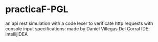 # practicaF-PGL
an api rest simulation with a code lexer to verificate http requests with console input
specifications:
made by Daniel Villegas Del Corral
IDE: intellijIDEA

